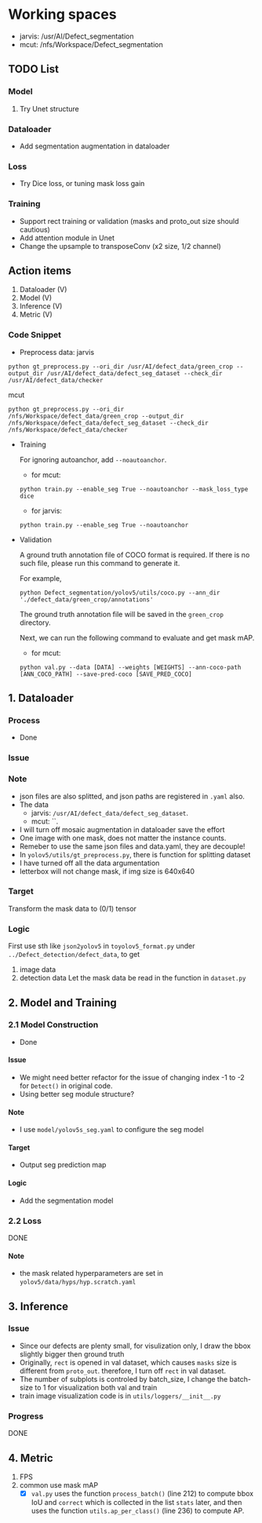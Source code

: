 # Working spaces
* jarvis: /usr/AI/Defect_segmentation
* mcut: /nfs/Workspace/Defect_segmentation

## TODO List

### Model
1. Try Unet structure

### Dataloader
* Add segmentation augmentation in dataloader

### Loss
* Try Dice loss, or tuning mask loss gain

### Training
* Support rect training or validation (masks and proto_out size should cautious)
* Add attention module in Unet
* Change the upsample to transposeConv (x2 size, 1/2 channel)

## Action items
1. Dataloader (V)
2. Model (V)
3. Inference (V)
4. Metric (V)

### Code Snippet
* Preprocess data:
jarvis
```
python gt_preprocess.py --ori_dir /usr/AI/defect_data/green_crop --output_dir /usr/AI/defect_data/defect_seg_dataset --check_dir /usr/AI/defect_data/checker
```

mcut
```
python gt_preprocess.py --ori_dir /nfs/Workspace/defect_data/green_crop --output_dir /nfs/Workspace/defect_data/defect_seg_dataset --check_dir /nfs/Workspace/defect_data/checker
```

* Training
    
    For ignoring autoanchor, add `--noautoanchor`.
    * for mcut:
    ```
    python train.py --enable_seg True --noautoanchor --mask_loss_type dice
    ```
    * for jarvis:
    ```
    python train.py --enable_seg True --noautoanchor
    ```

* Validation

    A ground truth annotation file of COCO format is required. If there is no such file, please run this command to generate it.

    For example,

    ```
    python Defect_segmentation/yolov5/utils/coco.py --ann_dir './defect_data/green_crop/annotations' 
    ```

    The ground truth annotation file will be saved in the `green_crop` directory.

    Next, we can run the following command to evaluate and get mask mAP.

    * for mcut:
    ```
    python val.py --data [DATA] --weights [WEIGHTS] --ann-coco-path [ANN_COCO_PATH] --save-pred-coco [SAVE_PRED_COCO]
    ```

## 1. Dataloader
### Process
* Done
### Issue

### Note
* json files are also splitted, and json paths are registered in `.yaml` also.
* The data
    * jarvis: `/usr/AI/defect_data/defect_seg_dataset`.
    * mcut: ``.
* I will turn off mosaic augmentation in dataloader save the effort
* One image with one mask, does not matter the instance counts.
* Remeber to use the same json files and data.yaml, they are decouple!
* In `yolov5/utils/gt_preprocess.py`, there is function for splitting dataset
* I have turned off all the data argumentation
* letterbox will not change mask, if img size is 640x640

### Target
Transform the mask data to (0/1) tensor

### Logic
First use sth like `json2yolov5` in `toyolov5_format.py` under `../Defect_detection/defect_data`, to get
1. image data
2. detection data
Let the mask data be read in the function in `dataset.py`

## 2. Model and Training

### 2.1 Model Construction
* Done

#### Issue
* We might need better refactor for the issue of changing index -1 to -2 for `Detect()` in original code.
* Using better seg module structure?

#### Note
* I use `model/yolov5s_seg.yaml` to configure the seg model

#### Target
* Output seg prediction map

#### Logic
* Add the segmentation model

### 2.2 Loss
DONE

#### Note
* the mask related hyperparameters are set in `yolov5/data/hyps/hyp.scratch.yaml`


## 3. Inference

### Issue
* Since our defects are plenty small, for visulization only, I draw the bbox slightly bigger then ground truth
* Originally, `rect` is opened in val dataset, which causes `masks` size is different from `proto_out`.
  therefore, I turn off `rect` in val dataset.
* The number of subplots is controled by batch_size, I change the batch-size to 1 for visualization both val and train
* train image visualization code is in `utils/loggers/__init__.py`

### Progress
DONE
    

## 4. Metric
1. FPS
2. common use mask mAP
    - [x] `val.py` uses the function `process_batch()` (line 212) to compute bbox IoU and `correct` which is collected in the list `stats` later, and then uses the function `utils.ap_per_class()` (line 236) to compute AP.
